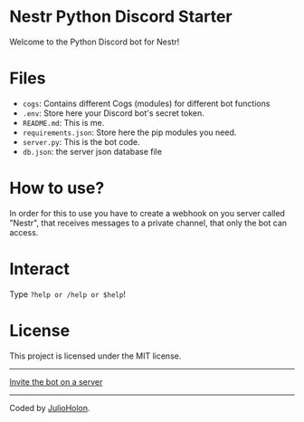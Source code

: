 # Nestr Python Discord Starter

Welcome to the Python Discord bot for Nestr!

# Files

- `cogs`: Contains different Cogs (modules) for different bot functions
- `.env`: Store here your Discord bot's secret token.
- `README.md`: This is me.
- `requirements.json`: Store here the pip modules you need.
- `server.py`: This is the bot code.
- `db.json`: the server json database file

# How to use?

In order for this to use you have to create a webhook on you server called "Nestr", that receives messages to a private channel, that only the bot can access.

# Interact

Type `?help or /help or $help`!

# License

This project is licensed under the MIT license.

---

[Invite the bot on a server](https://discord.com/api/oauth2/authorize?client_id=965736433245618196&permissions=406679776336&scope=bot%20applications.commands)

---

Coded by [JulioHolon](https://github.com/juliolrmonteiro).
